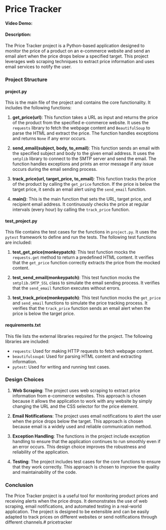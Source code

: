 # Price Tracker
#### Video Demo:  <URL HERE>
#### Description:
The Price Tracker project is a Python-based application designed to monitor the price of a product on an e-commerce website and send an email alert when the price drops below a specified target. This project leverages web scraping techniques to extract price information and uses email services to notify the user.

### Project Structure

#### project.py
This is the main file of the project and contains the core functionality. It includes the following functions:

1. **get_price(url)**: This function takes a URL as input and returns the price of the product from the specified e-commerce website. It uses the `requests` library to fetch the webpage content and `BeautifulSoup` to parse the HTML and extract the price. The function handles exceptions and returns `None` if any error occurs.

2. **send_email(subject, body, to_email)**: This function sends an email with the specified subject and body to the given email address. It uses the `smtplib` library to connect to the SMTP server and send the email. The function handles exceptions and prints an error message if any issue occurs during the email sending process.

3. **track_price(url, target_price, to_email)**: This function tracks the price of the product by calling the `get_price` function. If the price is below the target price, it sends an email alert using the `send_email` function.

4. **main()**: This is the main function that sets the URL, target price, and recipient email address. It continuously checks the price at regular intervals (every hour) by calling the `track_price` function.

#### test_project.py
This file contains the test cases for the functions in `project.py`. It uses the `pytest` framework to define and run the tests. The following test functions are included:

1. **test_get_price(monkeypatch)**: This test function mocks the `requests.get` method to return a predefined HTML content. It verifies that the `get_price` function correctly extracts the price from the mocked content.

2. **test_send_email(monkeypatch)**: This test function mocks the `smtplib.SMTP_SSL` class to simulate the email sending process. It verifies that the `send_email` function executes without errors.

3. **test_track_price(monkeypatch)**: This test function mocks the `get_price` and `send_email` functions to simulate the price tracking process. It verifies that the `track_price` function sends an email alert when the price is below the target price.

#### requirements.txt
This file lists the external libraries required for the project. The following libraries are included:

- `requests`: Used for making HTTP requests to fetch webpage content.
- `beautifulsoup4`: Used for parsing HTML content and extracting information.
- `pytest`: Used for writing and running test cases.

### Design Choices
1. **Web Scraping**: The project uses web scraping to extract price information from e-commerce websites. This approach is chosen because it allows the application to work with any website by simply changing the URL and the CSS selector for the price element.

2. **Email Notifications**: The project uses email notifications to alert the user when the price drops below the target. This approach is chosen because email is a widely used and reliable communication method.

3. **Exception Handling**: The functions in the project include exception handling to ensure that the application continues to run smoothly even if an error occurs. This design choice improves the robustness and reliability of the application.

4. **Testing**: The project includes test cases for the core functions to ensure that they work correctly. This approach is chosen to improve the quality and maintainability of the code.

### Conclusion
The Price Tracker project is a useful tool for monitoring product prices and receiving alerts when the price drops. It demonstrates the use of web scraping, email notifications, and automated testing in a real-world application. The project is designed to be extensible and can be easily adapted to track prices on different websites or send notifications through different channels.#   p r i c e t r a c k e r 
 
 
